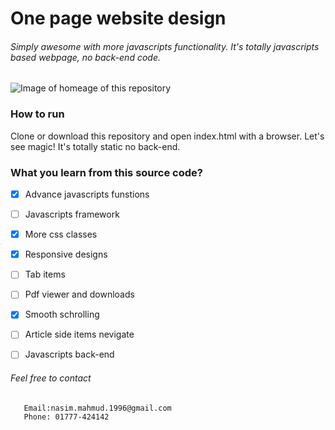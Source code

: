 # One page website design
###### Simply awesome  with more javascripts functionality. It's totally javascripts based webpage, no back-end code.

![Image of homeage of this repository](https://github.com/nasim-007/onepage-website/blob/master/Screenshot(37).png)

### How to run
Clone or download this repository and open index.html with a browser. Let's see magic! It's totally static no back-end.

### What you learn from this source code?


- [x] Advance javascripts funstions
- [ ] Javascripts framework
- [x] More css classes
- [x] Responsive designs
- [ ] Tab items
- [ ] Pdf viewer and downloads
- [x] Smooth schrolling
- [ ] Article side items nevigate
- [ ] Javascripts back-end


###### Feel free to contact

```Contact
   Email:nasim.mahmud.1996@gmail.com
   Phone: 01777-424142
```
